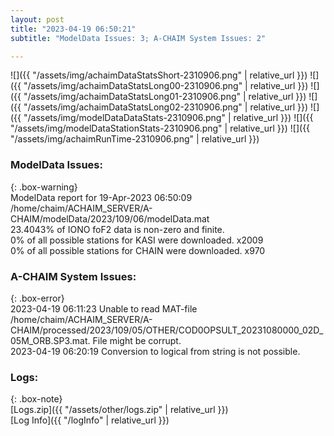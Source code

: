 ```yaml
---
layout: post
title: "2023-04-19 06:50:21"
subtitle: "ModelData Issues: 3; A-CHAIM System Issues: 2"

---
```


![]({{ "/assets/img/achaimDataStatsShort-2310906.png" | relative_url }})
![]({{ "/assets/img/achaimDataStatsLong00-2310906.png" | relative_url }})
![]({{ "/assets/img/achaimDataStatsLong01-2310906.png" | relative_url }})
![]({{ "/assets/img/achaimDataStatsLong02-2310906.png" | relative_url }})
![]({{ "/assets/img/modelDataDataStats-2310906.png" | relative_url }})
![]({{ "/assets/img/modelDataStationStats-2310906.png" | relative_url }})
![]({{ "/assets/img/achaimRunTime-2310906.png" | relative_url }})


### ModelData Issues:  
  
{: .box-warning}  
 ModelData report for 19-Apr-2023 06:50:09   
 /home/chaim/ACHAIM_SERVER/A-CHAIM/modelData/2023/109/06/modelData.mat   
 23.4043% of IONO foF2 data is non-zero and finite.   
 0% of all possible stations for KASI were downloaded. x2009   
 0% of all possible stations for CHAIN were downloaded. x970   
  
### A-CHAIM System Issues:  
  
{: .box-error}  
2023-04-19 06:11:23 Unable to read MAT-file /home/chaim/ACHAIM_SERVER/A-CHAIM/processed/2023/109/05/OTHER/COD0OPSULT_20231080000_02D_05M_ORB.SP3.mat. File might be corrupt.  
2023-04-19 06:20:19 Conversion to logical from string is not possible.  

### Logs:  
  
{: .box-note}  
[Logs.zip]({{ "/assets/other/logs.zip" | relative_url }})  
[Log Info]({{ "/logInfo" | relative_url }})  
